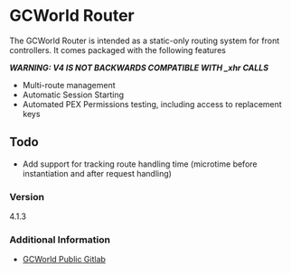 # GCWorld Router

The GCWorld Router is intended as a static-only routing system for front controllers.  It comes packaged with the following features

***WARNING: V4 IS NOT BACKWARDS COMPATIBLE WITH _xhr CALLS***

  - Multi-route management
  - Automatic Session Starting
  - Automated PEX Permissions testing, including access to replacement keys

## Todo

  - Add support for tracking route handling time (microtime before instantiation and after request handling)

### Version
4.1.3

### Additional Information

* [GCWorld Public Gitlab](https://gitlab.konghack.com/groups/GCWorld)
